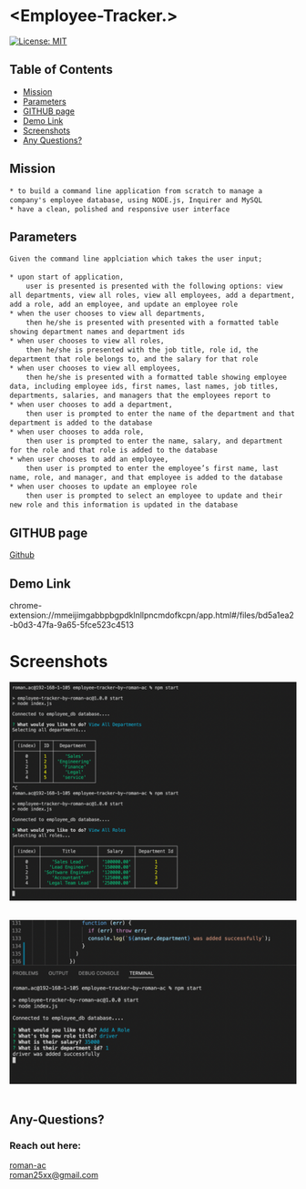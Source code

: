 
# <Employee-Tracker.>

[![License: MIT](https://img.shields.io/badge/License-MIT-yellow.svg)](https://opensource.org/licenses/MIT)

## Table of Contents
  * [Mission](#mission)
  * [Parameters](#parameters)
  * [GITHUB page](#github-page)
  * [Demo Link](#demo-link)
  * [Screenshots](#screenshots)
  * [Any Questions?](#any-questions)

## Mission
    * to build a command line application from scratch to manage a company's employee database, using NODE.js, Inquirer and MySQL
    * have a clean, polished and responsive user interface


## Parameters
    
    Given the command line applciation which takes the user input;

    * upon start of application,
        user is presented is presented with the following options: view all departments, view all roles, view all employees, add a department, add a role, add an employee, and update an employee role
    * when the user chooses to view all departments,
        then he/she is presented with presented with a formatted table showing department names and department ids
    * when user chooses to view all roles,
        then he/she is presented with the job title, role id, the department that role belongs to, and the salary for that role
    * when user chooses to view all employees,
        then he/she is presented with a formatted table showing employee data, including employee ids, first names, last names, job titles, departments, salaries, and managers that the employees report to
    * when user chooses to add a department,
        then user is prompted to enter the name of the department and that department is added to the database
    * when user chooses to adda role,
        then user is prompted to enter the name, salary, and department for the role and that role is added to the database
    * when user chooses to add an employee,
        then user is prompted to enter the employee’s first name, last name, role, and manager, and that employee is added to the database
    * when user chooses to update an employee role
        then user is prompted to select an employee to update and their new role and this information is updated in the database
    


## GITHUB page

[Github](https://github.com/roman-ac/employee-tracker-by-roman-ac)

## Demo Link

chrome-extension://mmeijimgabbpbgpdklnllpncmdofkcpn/app.html#/files/bd5a1ea2-b0d3-47fa-9a65-5fce523c4513

# Screenshots

![screenshot](./Assets/screenshot.png)
<br /> 
<br /> 

![screenshot](./Assets/screenshot1.png)
<br /> 
<br /> 


## Any-Questions?
  ### Reach out here: 
  [roman-ac](https://github.com/roman-ac)  
  roman25xx@gmail.com

